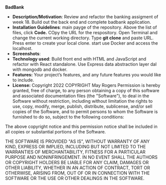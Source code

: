 **BadBank**

- **Description/Motivation**: Review and refactor the banking assigment of week 18. Build out the back end and complete badbank application.
- **Installation Guidelines**: main payge of the repository. Above the list of files, click **Code.** COpy the URL for the respository. Open Terminal and change the current working directory. Type **git clone** and paste URL. Press enter to create your local clone.
  start use Docker and access the localhost.
- **Screenshots**:
- **Technology used**: Build front end with HTML and JavaScript and refactor with React standalone. Use Express data abstraction layer dal with mongodb and docker.
- **Features:** Your project’s features, and any future features you would like to include.
- **License:** Copyright 2022 COPYRIGHT May Rogers
  Permission is hereby granted, free of charge, to any person obtaining a copy of this software and associated documentation files (the "Software"), to deal in the Software without restriction, including without limitation the rights to use, copy, modify, merge, publish, distribute, sublicense, and/or sell copies of the Software, and to permit persons to whom the Software is furnished to do so, subject to the following conditions:

The above copyright notice and this permission notice shall be included in all copies or substantial portions of the Software.

THE SOFTWARE IS PROVIDED "AS IS", WITHOUT WARRANTY OF ANY KIND, EXPRESS OR IMPLIED, INCLUDING BUT NOT LIMITED TO THE WARRANTIES OF MERCHANTABILITY, FITNESS FOR A PARTICULAR PURPOSE AND NONINFRINGEMENT. IN NO EVENT SHALL THE AUTHORS OR COPYRIGHT HOLDERS BE LIABLE FOR ANY CLAIM, DAMAGES OR OTHER LIABILITY, WHETHER IN AN ACTION OF CONTRACT, TORT OR OTHERWISE, ARISING FROM, OUT OF OR IN CONNECTION WITH THE SOFTWARE OR THE USE OR OTHER DEALINGS IN THE SOFTWARE.
